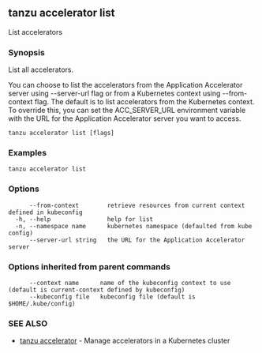 ## tanzu accelerator list

List accelerators

### Synopsis

List all accelerators.

You can choose to list the accelerators from the Application Accelerator server using --server-url flag
or from a Kubernetes context using --from-context flag. The default is to list accelerators from the
Kubernetes context. To override this, you can set the ACC_SERVER_URL environment variable with the URL for
the Application Accelerator server you want to access.


```
tanzu accelerator list [flags]
```

### Examples

```
tanzu accelerator list
```

### Options

```
      --from-context        retrieve resources from current context defined in kubeconfig
  -h, --help                help for list
  -n, --namespace name      kubernetes namespace (defaulted from kube config)
      --server-url string   the URL for the Application Accelerator server
```

### Options inherited from parent commands

```
      --context name      name of the kubeconfig context to use (default is current-context defined by kubeconfig)
      --kubeconfig file   kubeconfig file (default is $HOME/.kube/config)
```

### SEE ALSO

* [tanzu accelerator](tanzu_accelerator.md)	 - Manage accelerators in a Kubernetes cluster

